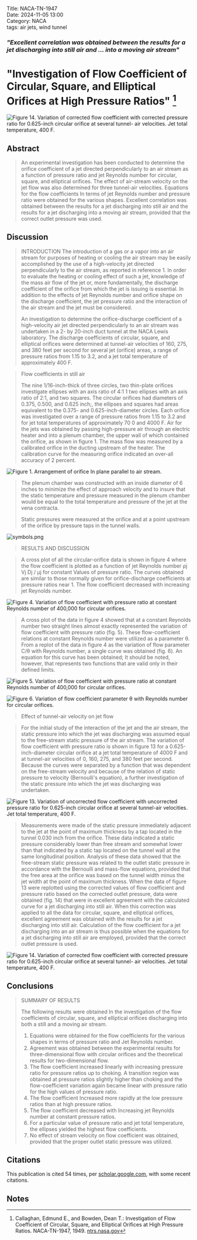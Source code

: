 Title: NACA-TN-1947  
Date: 2024-11-05 13:00  
Category: NACA  
tags: air jets, wind tunnel         

### _"Excellent correlation was obtained between the results for a jet discharging into still air and ... into a moving air stream"_  

# "Investigation of Flow Coefficient of Circular, Square, and Elliptical Orifices at High Pressure Ratios" [^1]  

![Figure 14. Variation of corrected flow coefficient with corrected
pressure ratio for 0.625-inch circular orifice at several tunnel-
air velocities. Jet total temperature, 400 F.](/images%2FNACA-TN-1947%2FFigure%2014.png)  

## Abstract  

>An experimental investigation has been conducted to determine
the orifice coefficient of a jet directed perpendicularly to an air
stream as a function of pressure ratio and jet Reynolds number for
circular, square, and elliptical orifices. The effect of air-stream
velocity on the jet flow was also determined for three tunnel-air
velocities. Equations for the flow coefficients In terms of jet
Reynolds number and pressure ratio were obtained for the various
shapes. Excellent correlation was obtained between the results
for a jet discharging into still air and the results for a jet
discharging into a moving air stream, provided that the correct
outlet pressure was used.  

## Discussion  

>INTRODUCTION
The introduction of a gas or a vapor into an air stream for
purposes of heating or cooling the air stream may be easily 
accomplished by the use of a high-velocity jet directed perpendicularly
to the air stream, as reported in reference 1. In order to evaluate
the heating or cooling effect of such a jet, knowledge of the mass
air flow of the jet or, more fundamentally, the discharge coefficient 
of the orifice from which the jet is issuing is essential. 
In addition to the effects of jet Reynolds number and orifice shape
on the discharge coefficient, the jet pressure ratio and the interaction 
of the air stream and the jet must be considered.  
> 
>An investigation to determine the orifice-discharge coefficient
of a high-velocity air jet directed perpendicularly to an air stream
was undertaken in a 2- by 20-inch duct tunnel at the NACA Lewis
laboratory. The discharge coefficients of circular, square, and
elliptical orifices were determined at tunnel-air velocities of
160, 275, and 380 feet per second for several jet (orifice) areas,
a range of pressure ratios from 1.15 to 3.2, and a jet total 
temperature of approximately 400 F.

>Flow coefficients in still air
> 
>The nine 1/16-inch-thick
of three circles, two
thin-plate orifices investigate
ellipses with an axis ratio of 4:1 1 two ellipses with an axis
ratio of 2:1, and two squares. The circular orifices had diameters
of 0.375, 0.500, and 0.625 inch;, the ellipses and squares had areas
equivalent to the 0.375- and 0.625-inch-diameter circles. Each
orifice was investigated over a range of pressure ratios from 1.15 to
3.2 and for jet total temperatures of approximately 70 0 and 4000 F.
Air for the jets was obtained by passing high-pressure air through
an electric heater and into a plenum chamber, the upper wall of
which contained the orifice, as shown in figure 1. The mass flow
was measured by a calibrated orifice in the ducting upstream of the
heater. The calibration curve for the measuring orifice indicated
an over-all accuracy of 2 percent.  

![Figure 1. Arrangement of orifice In plane parallel to air stream.](/images%2FNACA-TN-1947%2FFigure%201.png)  

>The plenum chamber was constructed with an inside diameter of
6 inches to minimize the effect of approach velocity and to insure
that the static temperature and pressure measured in the plenum
chamber would be equal to the total temperature and pressure of the
jet at the vena contracta.  
> 
>Static pressures were measured at the orifice and at a point
upstream of the orifice by pressure taps in the tunnel walls.

![symbols.png](/images%2FNACA-TN-1947%2Fsymbols.png)  

>RESULTS AND DISCUSSION  

>A cross plot of all the circular-orifice data is shown in
figure 4 where the flow coefficient is plotted as a function of jet
Reynolds number ρj Vj Dj / μj for constant Values of pressure ratio. 
The curves obtained are similar to those normally given for 
orifice-discharge coefficients at pressure ratios near 1. 
The flow coefficient decreased with increasing jet Reynolds number.  

![Figure 4. Variation of flow coefficient with pressure ratio at
constant Reynolds number of 400,000 for circular orifices.](/images%2FNACA-TN-1947%2FFigure%204.png)  

> A cross plot of the data in figure 4 showed that at a constant
Reynolds number two straight lines almost exactly represented the
variation of flow coefficient with pressure ratio (fig. 5).
These flow-coefficient relations at constant Reynolds number
were utilized as a parameter θ. From a replot of the data in
figure 4 as the variation of flow parameter C/θ with Reynolds
number, a single curve was obtained (fig. 6). An equation for this
curve has been obtained; It should be noted, however, that represents 
two functions that are valid only in their defined limits.

![Figure 5. Variation of flow coefficient with pressure ratio at
constant Reynolds number of 400,000 for circular orifices.](/images%2FNACA-TN-1947%2FFigure%205.png)  

![Figure 6. Variation of flow coefficient parameter θ with Reynolds number for circular orifices.](/images%2FNACA-TN-1947%2FFigure%206.png)  

>Effect of tunnel-air velocity on jet flow

>For the initial
study of the interaction of the jet and the air stream, the static
pressure into which the jet was discharging was assumed equal to
the free-stream static pressure of the air stream. The variation
of flow coefficient with pressure ratio is shown in figure 13 for a
0.625-inch-diameter circular orifice at a jet total temperature of
4000 F and at tunnel-air velocities of 0, 160, 275, and 380 feet
per second. Because the curves were separated by a function that
was dependent on the free-stream velocity and because of the relation 
of static pressure to velocity (Bernoulli's equation), a further 
investigation of the static pressure into which the jet was
discharging was undertaken.  

![Figure 13. Variation of uncorrected flow coefficient with
uncorrected pressure ratio for 0.625-inch circular orifice at
several tunnel-air velocities. Jet total temperature, 400 F.](/images%2FNACA-TN-1947%2FFigure%2013.png)  

>Measurements were made of the static pressure immediately
adjacent to the jet at the point of maximum thickness by a tap
located in the tunnel 0.030 inch from the orifice. These data indicated 
a static pressure considerably lower than free stream and
somewhat lower than that indicated by a static tap located on the
tunnel wall at the same longitudinal position. Analysis of these
data showed that the free-stream static pressure was related to the
outlet static pressure in accordance with the Bernoulli and mass-flow 
equations, provided that the free area at the orifice was based
on the tunnel width minus the jet width at the point of maximum
thickness. When the data of figure 13 were replotted using the
corrected values of flow coefficient and pressure ratio based on the
corrected outlet pressure, data were obtained (fig. 14) that were in
excellent agreement with the calculated curve for a jet discharging
into still air. When this correction was applied to all the data
for circular, square, and elliptical orifices, excellent agreement
was obtained with the results for a jet discharging into still air.
Calculation of the flow coefficient for a jet discharging into an
air stream is thus possible when the equations for a jet discharging
into still air are employed, provided that the correct outlet pressure 
is used.  

![Figure 14. Variation of corrected flow coefficient with corrected
pressure ratio for 0.625-inch circular orifice at several tunnel-
air velocities. Jet total temperature, 400 F.](/images%2FNACA-TN-1947%2FFigure%2014.png)  

## Conclusions  

>SUMMARY OF RESULTS  
> 
>The following results were obtained In the investigation of
the flow coefficients of circular, square, and elliptical orifices
discharging into both a still and a moving air stream.  
>1. Equations were obtained for the flow coefficients for the
various shapes in terms of pressure ratio and Jet Reynolds number.  
>2. Agreement was obtained between the experimental results for
three-dimensional flow with circular orifices and the theoretical
results for two-dimensional flow.
>3. The flow coefficient increased linearly with increasing
pressure ratio for pressure ratios up to choking. A transition
region was obtained at pressure ratios slightly higher than
choking and the flow-coefficient variation again became linear with
pressure ratio for the high values of pressure ratio.
>4. The flow coefficient Increased more rapidly at the low
pressure ratios than at high pressure ratios.
>5. The flow coefficient decreased with Increasing jet Reynolds
number at constant pressure ratios.
>6. For a particular value of pressure ratio and jet total
temperature, the ellipses yielded the highest flow coefficients.
>7. No effect of stream velocity on flow coefficient was
obtained, provided that the proper outlet static pressure was
utilized.

## Citations  

This publication is cited 54 times, per [scholar.google.com](https://scholar.google.com/scholar?hl=en&as_sdt=0%2C48&q=Investigation+of+Flow+Coefficient+of+Circular%2C+Square%2C+and+Elliptical+Orifices+at+High+Pressure+Ratios&btnG=), 
with some recent citations.  

## Notes  
[^1]: Callaghan, Edmund E., and Bowden, Dean T.: Investigation of Flow Coefficient of Circular, Square, and Elliptical Orifices at High Pressure Ratios. NACA-TN-1947, 1949. [ntrs.nasa.gov](https://ntrs.nasa.gov/citations/19810068720)  
